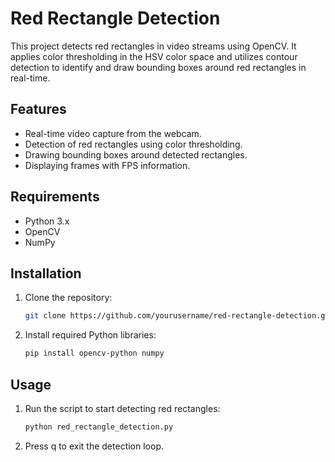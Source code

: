 # Red Rectangle Detection

This project detects red rectangles in video streams using OpenCV. It applies color thresholding in the HSV color space and utilizes contour detection to identify and draw bounding boxes around red rectangles in real-time.

## Features

- Real-time video capture from the webcam.
- Detection of red rectangles using color thresholding.
- Drawing bounding boxes around detected rectangles.
- Displaying frames with FPS information.

## Requirements

- Python 3.x
- OpenCV
- NumPy

## Installation

1. Clone the repository:
   ```bash
   git clone https://github.com/yourusername/red-rectangle-detection.git
2. Install required Python libraries:
   ```bash
   pip install opencv-python numpy

## Usage

1. Run the script to start detecting red rectangles:
   ```bash
   python red_rectangle_detection.py
2. Press q to exit the detection loop.
